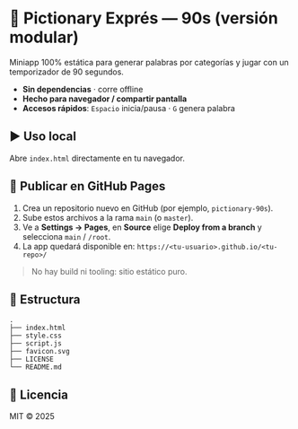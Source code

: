 # 🎨 Pictionary Exprés — 90s (versión modular)

Miniapp 100% estática para generar palabras por categorías y jugar con un temporizador de 90 segundos.

- **Sin dependencias** · corre offline
- **Hecho para navegador / compartir pantalla**
- **Accesos rápidos**: `Espacio` inicia/pausa · `G` genera palabra

## ▶️ Uso local
Abre `index.html` directamente en tu navegador.

## 🚀 Publicar en GitHub Pages
1. Crea un repositorio nuevo en GitHub (por ejemplo, `pictionary-90s`).  
2. Sube estos archivos a la rama `main` (o `master`).
3. Ve a **Settings → Pages**, en **Source** elige **Deploy from a branch** y selecciona `main` / `/root`.
4. La app quedará disponible en: `https://<tu-usuario>.github.io/<tu-repo>/`

> No hay build ni tooling: sitio estático puro.

## 🧩 Estructura
```
.
├── index.html
├── style.css
├── script.js
├── favicon.svg
├── LICENSE
└── README.md
```

## 📝 Licencia
MIT © 2025
